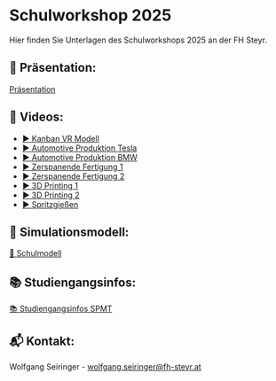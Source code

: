 # Schulworkshop 2025

Hier finden Sie Unterlagen des Schulworkshops 2025 an der FH Steyr.

## 📂 Präsentation:
[Präsentation](Schuleworkshop_2025.pdf)

## 🎥 Videos:
- [▶️ Kanban VR Modell](Kanban_VR_Modell_compressed.mp4?raw=true)
- [▶️ Automotive Produktion Tesla](https://youtu.be/7-4yOx1CnXE)
- [▶️ Automotive Produktion BMW](https://youtu.be/s6AS-YxT4g4)
- [▶️ Zerspanende Fertigung 1](https://youtu.be/ACf3SqlZ0vQ)
- [▶️ Zerspanende Fertigung 2](https://youtu.be/-kLlKQSibBY)
- [▶️ 3D Printing 1](https://www.youtube.com/watch?v=_BFiXIO1rS8)
- [▶️ 3D Printing 2](https://www.youtube.com/shorts/RCJkDLNW2_0)
- [▶️ Spritzgießen](https://youtu.be/ACf3SqlZ0vQ?feature=shared)

## 🧩 Simulationsmodell:
[📄 Schulmodell](schulmodell.alp?raw=true)

## 📚 Studiengangsinfos:
[📚 Studiengangsinfos SPMT](https://fh-ooe.at/studienangebot/smart-production-und-management-bachelor)

## 📬 Kontakt:
Wolfgang Seiringer - [wolfgang.seiringer@fh-steyr.at](mailto:wolfgang.seiringer@fh-steyr.at)
